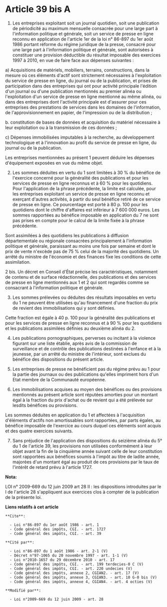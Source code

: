 # Article 39 bis A

1. Les entreprises exploitant soit un journal quotidien, soit une publication de périodicité au maximum mensuelle consacrée
pour une large part à l'information politique et générale, soit un service de presse en ligne reconnu en application de
l'article 1er de la loi n° 86-897 du 1er août 1986 portant réforme du régime juridique de la presse, consacré pour une large
part à l'information politique et générale, sont autorisées à constituer une provision déductible du résultat imposable des
exercices 1997 à 2010, en vue de faire face aux dépenses suivantes : 

a) Acquisitions de matériels, mobiliers, terrains, constructions, dans la mesure où ces éléments d'actif sont strictement
nécessaires à l'exploitation du service de presse en ligne, du journal ou de la publication, et prises de participation dans
des entreprises qui ont pour activité principale l'édition d'un journal ou d'une publication mentionnés au premier alinéa ou
l'exploitation d'un service de presse en ligne mentionné au même alinéa, ou dans des entreprises dont l'activité principale
est d'assurer pour ces entreprises des prestations de services dans les domaines de l'information, de l'approvisionnement en
papier, de l'impression ou de la distribution ; 

b. constitution de bases de données et acquisition du matériel nécessaire à leur exploitation ou à la transmission de ces
données ; 

c) Dépenses immobilisées imputables à la recherche, au développement technologique et à l'innovation au profit du service de
presse en ligne, du journal ou de la publication. 

Les entreprises mentionnées au présent 1 peuvent déduire les dépenses d'équipement exposées en vue du même objet. 

2. Les sommes déduites en vertu du 1 sont limitées à 30 % du bénéfice de l'exercice concerné pour la généralité des
publications et pour les services de presse en ligne reconnus et à 60 % pour les quotidiens. Pour l'application de la phrase
précédente, la limite est calculée, pour les entreprises exploitant un service de presse en ligne reconnu et exerçant
d'autres activités, à partir du seul bénéfice retiré de ce service de presse en ligne. Ce pourcentage est porté à 80 p. 100
pour les quotidiens dont le chiffre d'affaires est inférieur à 7 600 000 euros. Les sommes rapportées au bénéfice imposable
en application du 7 ne sont pas prises en compte pour le calcul de la limite fixée à la phrase précédente. 

Sont assimilées à des quotidiens les publications à diffusion départementale ou régionale consacrées principalement à
l'information politique et générale, paraissant au moins une fois par semaine et dont le prix de vente n'excède pas de 75 %
celui de la majorité des quotidiens. Un arrêté du ministre de l'économie et des finances fixe les conditions de cette
assimilation. 

2 bis. Un décret en Conseil d'État précise les caractéristiques, notamment de contenu et de surface rédactionnelle, des
publications et des services de presse en ligne mentionnés aux 1 et 2 qui sont regardés comme se consacrant à l'information
politique et générale. 

3. Les sommes prélevées ou déduites des résultats imposables en vertu du 1 ne peuvent être utilisées qu'au financement d'une
fraction du prix de revient des immobilisations qui y sont définies. 

Cette fraction est égale à 40 p. 100 pour la généralité des publications et pour les services de presse en ligne reconnus et
à 90 % pour les quotidiens et les publications assimilées définies au deuxième alinéa du 2. 

4. Les publications pornographiques, perverses ou incitant à la violence figurant sur une liste établie, après avis de la
commission de surveillance et de contrôle des publications destinées à l'enfance et à la jeunesse, par un arrêté du ministre
de l'intérieur, sont exclues du bénéfice des dispositions du présent article. 

5. Les entreprises de presse ne bénéficient pas du régime prévu au 1 pour la partie des journaux ou des publications qu'elles
impriment hors d'un Etat membre de la Communauté européenne. 

6. Les immobilisations acquises au moyen des bénéfices ou des provisions mentionnés au présent article sont réputées amorties
pour un montant égal à la fraction du prix d'achat ou de revient qui a été prélevée sur lesdits bénéfices ou provisions. 

Les sommes déduites en application du 1 et affectées à l'acquisition d'éléments d'actifs non amortissables sont rapportées,
par parts égales, au bénéfice imposable de l'exercice au cours duquel ces éléments sont acquis et des quatre exercices
suivants. 

7. Sans préjudice de l'application des dispositions du seizième alinéa du 5° du 1 de l'article 39, les provisions non
utilisées conformément à leur objet avant la fin de la cinquième année suivant celle de leur constitution sont rapportées aux
bénéfices soumis à l'impôt au titre de ladite année, majorées d'un montant égal au produit de ces provisions par le taux de
l'intérêt de retard prévu à l'article 1727.

**Nota:**

LOI n° 2009-669 du 12 juin 2009 art 28 II : les dispositions introduites par le I de l'article 28 s'appliquent aux exercices
clos à compter de la publication de la présente loi.

**Liens relatifs à cet article**

	**Cite**:

	  - Loi n°86-897 du 1er août 1986 - art. 1
	  - Code général des impôts, CGI. - art. 1727
	  - Code général des impôts, CGI. - art. 39

	**Cité par**:

	  - Loi n°86-897 du 1 août 1986 - art. 2-1 (V)
	  - Décret n°97-1065 du 20 novembre 1997 - art. 1-1 (V)
	  - Loi n°2010-1657 du 29 décembre 2010 - art. 17
	  - Code général des impôts, CGI. - art. 199 terdecies-0 C (V)
	  - Code général des impôts, CGI. - art. 220 undecies (V)
	  - Code général des impôts, annexe 2, CGIAN2. - art. 17 (V)
	  - Code général des impôts, annexe 3, CGIAN3. - art. 10 G-0 bis (V)
	  - Code général des impôts, annexe 4, CGIAN4. - art. 4 octies (V)

	**Modifié par**:

	  - Loi n°2009-669 du 12 juin 2009 - art. 28
